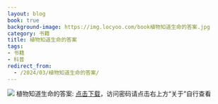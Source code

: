 ```yaml
---
layout: blog
book: true
background-image: https://img.locyoo.com/book植物知道生命的答案.jpg
category: 书籍
title: 植物知道生命的答案
tags:
- 书籍
- 科普
redirect_from:
  - /2024/03/植物知道生命的答案/
---
```

![](https://img.locyoo.com/book植物知道生命的答案.jpg)
植物知道生命的答案: <a name = "ref1" href="https://url18.ctfile.com/f/50983618-1055433019-7a2b41?p=3619">点击下载</a>，访问密码请点击右上方“关于”自行查看